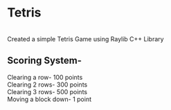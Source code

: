 # Tetris
<br>
Created a simple Tetris Game using Raylib C++ Library <br>
<h2>Scoring System-</h2>
Clearing a row- 100 points<br>
Clearing 2 rows- 300 points<br>
Clearing 3 rows- 500 points<br>
Moving a block down- 1 point
